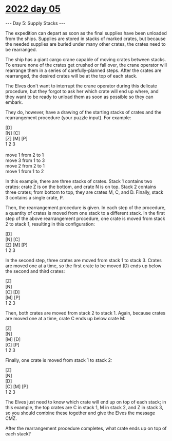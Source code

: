 # [2022 day 05](https://adventofcode.com/2022/day/5)

--- Day 5: Supply Stacks ---

The expedition can depart as soon as the final supplies have been unloaded from the ships. Supplies are stored in stacks of marked crates, but because the needed supplies are buried under many other crates, the crates need to be rearranged.



The ship has a giant cargo crane capable of moving crates between stacks. To ensure none of the crates get crushed or fall over, the crane operator will rearrange them in a series of carefully-planned steps. After the crates are rearranged, the desired crates will be at the top of each stack.



The Elves don't want to interrupt the crane operator during this delicate procedure, but they forgot to ask her which crate will end up where, and they want to be ready to unload them as soon as possible so they can embark.



They do, however, have a drawing of the starting stacks of crates and the rearrangement procedure (your puzzle input). For example:



[D]    \
[N] [C]    \
[Z] [M] [P]\
 1   2   3 \
\
move 1 from 2 to 1\
move 3 from 1 to 3\
move 2 from 2 to 1\
move 1 from 1 to 2



In this example, there are three stacks of crates. Stack 1 contains two crates: crate Z is on the bottom, and crate N is on top. Stack 2 contains three crates; from bottom to top, they are crates M, C, and D. Finally, stack 3 contains a single crate, P.



Then, the rearrangement procedure is given. In each step of the procedure, a quantity of crates is moved from one stack to a different stack. In the first step of the above rearrangement procedure, one crate is moved from stack 2 to stack 1, resulting in this configuration:



[D]        \
[N] [C]    \
[Z] [M] [P]\
 1   2   3



In the second step, three crates are moved from stack 1 to stack 3. Crates are moved one at a time, so the first crate to be moved (D) ends up below the second and third crates:



[Z]\
        [N]\
    [C] [D]\
    [M] [P]\
 1   2   3



Then, both crates are moved from stack 2 to stack 1. Again, because crates are moved one at a time, crate C ends up below crate M:



[Z]\
        [N]\
[M]     [D]\
[C]     [P]\
 1   2   3



Finally, one crate is moved from stack 1 to stack 2:



[Z]\
        [N]\
        [D]\
[C] [M] [P]\
 1   2   3



The Elves just need to know which crate will end up on top of each stack; in this example, the top crates are C in stack 1, M in stack 2, and Z in stack 3, so you should combine these together and give the Elves the message CMZ.



After the rearrangement procedure completes, what crate ends up on top of each stack?



